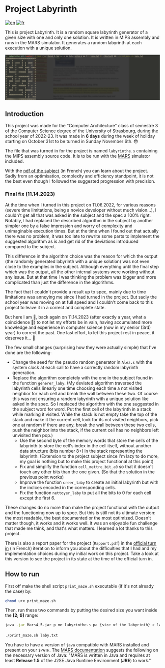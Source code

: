 # Project Labyrinth

[![en](https://img.shields.io/badge/lang-en-red.svg)](README.md)
[![fr](https://img.shields.io/badge/lang-fr-yellow.svg)](README.fr.md)

This is project Labyrinth. It is a random square labyrinth generator of a given size with one and only one solution. It is written in MIPS assembly and runs in the MARS simulator. It generates a random labyrinth at each execution with a unique solution.

![Output of a random labyrinth in the terminal](showcase.png)

## Introduction

This project was made for the "Computer Architecture" class of semestre 3 of the Computer Science degree of the University of Strasbourg, during the school year of 2022-23. It was made in **6 days** during the week of holiday starting on October 31st to be turned in Sunday November 6th. 😳

The file that was turned in for the project is named `labyrinthe.s` containing the MIPS assembly source code. It is to be run with the [MARS](http://courses.missouristate.edu/KenVollmar/MARS/) simulator included.

With the [pdf of the subject](https://git.unistra.fr/erken/labyrinthe/-/blob/master/ProjetArchi.pdf) (in French) you can learn about the project. Sadly from an optimisation, complexity and efficiency standpoint, it is not the best even though I followed the suggested progression with precision.

### Final fix (11.14.2023)

At the time when I turned in this project on 11.06.2022, for various reasons (severe time limitations, being a novice developer without much vision...), I couldn't get all that was asked in the subject and the spec a 100% right. Notably, I had replaced the described algorithm in the subject by another simpler one by a false impression and worry of complexity and unimaginable execution times. But at the time when I found out that actually there was no problem, it was too late to rewrite some parts to implement the suggested algorithm as is and get rid of the deviations introduced compared to the subject.

This difference in the algorithm choice was the reason for which the output (the randomly generated labyrinth with a unique solution) was not even close to the examples in the subject. Although everything until the final step which was the output, all the other internal systems were working without any issue. But at that time I was thinking the problem was bigger and more complicated than just the difference in the algorithms.

The fact that I couldn't provide a result up to spec, mainly due to time limitations was annoying me since I had turned in the project. But sadly the school year was moving on at full speed and I couldn't come back to this project to leave it in a correct and complete state.

But here I am 💪, back again on 11.14.2023 (after exactly a year, what a coincidence 🤔) to not let my efforts be in vain, having accumulated more knowledge and experience in computer science (now in my senior (3rd) year) to correct the past. One last effort, to let this project rest in peace, it deserves it... 🫡

The few small changes (surprising how they were actually simple) that I've done are the following:

* Change the seed for the pseudo random generator in `Alea.s` with the system clock at each call to have a correctly random labyrinth generation.
* Replace the algorithm completely with the one in the subject found in the function `generer_laby`. (My deviated algorithm traversed the labyrinth cells linearly one time choosing each time a not visited neighbor for each cell and break the wall between these two. Of course this was not ensuring a random labyrinth with a unique solution like asked in the spec. So I replaced the algorithm with the one suggested in the subject word for word. Put the first cell of the labyrinth in a stack while marking it visited. While the stack is not empty take the top of the stack and make it the current cell, look for its not visited neighbors, pick one at random if there are any, break the wall between these two cells, push the neighbor into the stack, if the current cell has no neighbors left unvisited then pop.)
  * Use the second byte of the memory words that store the cells of the labyrinth to store the cell's index in the cell itself, without another data structure (bits number 8+) in the stack representing the labyrinth. (Extension to the project subject since I'm lazy to do more, my goal is nothing but to make this project functional at this point)
  * Fix and simplify the function `cell_mettre_bit_a0` so that it doesn't touch any other bits than the one given. (So that the solution in the previous point works)
  * Improve the function `creer_laby` to create an initial labyrinth but with the indices encoded in the corresponding cells.
  * Fix the function `nettoyer_laby` to put all the bits to 0 for each cell except the first 6.

These changes do no more than make the project functional with the output and the functioning now up to spec. But this is still not its ultimate version: the most readable, the best documented or the most optimized. Doesn't matter though, it works and it works well. It was an enjoyable fun challenge that made me think, and that's what matters. I learned a lot thanks to this project.

There is also a report paper for the project (`Rapport.pdf`) in the [official turn in](https://git.unistra.fr/erken/labyrinthe/-/tree/Rendu_Final) (in French) iteration to inform you about the difficulties that I had and my implementation choices during my initial work on this project. Take a look at this version to see the project in its state at the time of the official turn in.

## How to run

First off make the shell script `print_maze.sh` executable (if it's not already the case) by:

```bash
chmod u+x print_maze.sh
```

Then, run these two commands by putting the desired size you want inside the **[2; 9]** range:

```bash
java -jar Mars4_5.jar p me labyrinthe.s pa {size of the labyrinth} > laby.txt

./print_maze.sh laby.txt
```

You have to have a version of `java` compatible with MARS installed and present on your `$PATH`. The [MARS documentation](http://courses.missouristate.edu/KenVollmar/MARS/Help/MarsHelpIntro.html) suggests the following on the necessary version of Java: "MARS is written in Java and requires at least **Release 1.5** of the J2SE Java Runtime Environment (**JRE**) to work."
